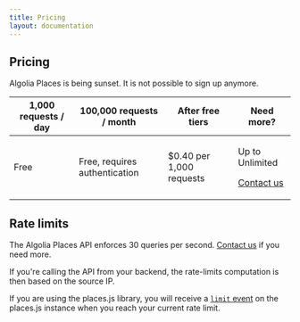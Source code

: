 ```yaml
---
title: Pricing
layout: documentation
---
```


## Pricing

Algolia Places is being sunset. It is not possible to sign up anymore.

<table class="rate-limits">
  <thead>
    <tr>
      <th>1,000 requests / day</th>
      <th>100,000 requests<br /> / month</th>
      <th>After free tiers</th>
      <th>Need more?</th>
    </tr>
  </thead>
  <tbody>
    <tr>
      <td>
        <p>Free</p>
      </td>
      <td>
        <p>Free, requires authentication</p>
      </td>
      <td>
        <p>$0.40 per 1,000 requests</p>
      </td>
      <td>
        <p>Up to Unlimited</p>
        <p><a href="contact.html">Contact us</a></p>
      </td>
    </tr>
  </tbody>
</table>

## Rate limits

The Algolia Places API enforces 30 queries per second. <a href="contact.html">Contact us</a> if you need more.

If you're calling the API from your backend, the rate-limits computation is then based on the source IP.

If you are using the places.js library, you will receive a [`limit` event](documentation.html#api-events-limit) on the places.js instance when you reach your current rate limit.
